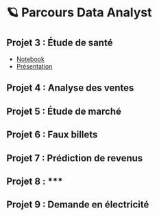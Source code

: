 # 🪐 Parcours Data Analyst

## Projet 3 : Étude de santé
- [Notebook](https://github.com/gllmfrnr/OC/blob/master/p3/p3.ipynb)
- [Présentation](https://htmlpreview.github.io/?https://github.com/gllmfrnr/OC/blob/master/p3/presentation/index.html)
## Projet 4 : Analyse des ventes
## Projet 5 : Étude de marché
## Projet 6 : Faux billets
## Projet 7 : Prédiction de revenus
## Projet 8 : ***
## Projet 9 : Demande en électricité

